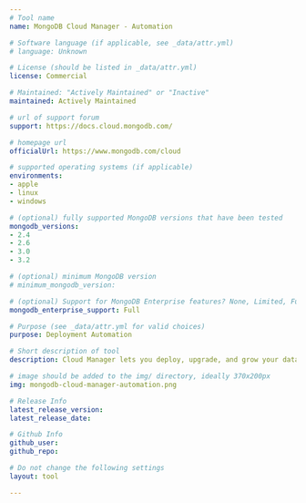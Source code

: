 ```yaml
---
# Tool name
name: MongoDB Cloud Manager - Automation

# Software language (if applicable, see _data/attr.yml)
# language: Unknown

# License (should be listed in _data/attr.yml)
license: Commercial

# Maintained: "Actively Maintained" or "Inactive"
maintained: Actively Maintained

# url of support forum
support: https://docs.cloud.mongodb.com/

# homepage url
officialUrl: https://www.mongodb.com/cloud

# supported operating systems (if applicable)
environments:
- apple
- linux
- windows

# (optional) fully supported MongoDB versions that have been tested
mongodb_versions:
- 2.4
- 2.6
- 3.0
- 3.2

# (optional) minimum MongoDB version
# minimum_mongodb_version: 

# (optional) Support for MongoDB Enterprise features? None, Limited, Full
mongodb_enterprise_support: Full

# Purpose (see _data/attr.yml for valid choices)
purpose: Deployment Automation

# Short description of tool
description: Cloud Manager lets you deploy, upgrade, and grow your databases with ease. It prevents downtime during upgrades and reconfigurations, protects you from human error with built-in operational best practices, and orchestrates critical operational tasks.

# image should be added to the img/ directory, ideally 370x200px
img: mongodb-cloud-manager-automation.png

# Release Info
latest_release_version: 
latest_release_date: 

# Github Info
github_user: 
github_repo: 

# Do not change the following settings
layout: tool

---
```


